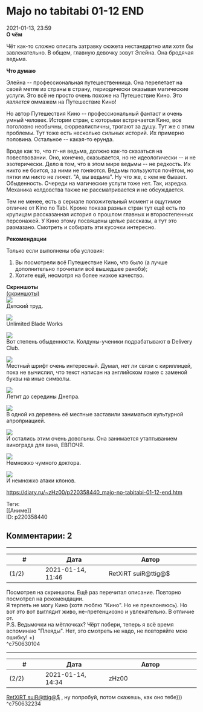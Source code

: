 Majo no tabitabi 01-12 END
==========================

  
2021-01-13, 23:59  
  **О чём**    
   
 Чёт как-то сложно описать затравку сюжета нестандартно или хотя бы завлекательно. В общем, главную девочку зовут Элейна. Она бродячая ведьма.   
   
  **Что думаю**    
   
 Элейна -- профессиональная путешественница. Она перелетает на своей метле из страны в страну, периодически оказывая магические услуги. Это всё не просто очень похоже на Путешествие Кино. Это  *является*  оммажем на Путешествие Кино!   
   
 Но автор Путешествия Кино -- профессиональный фантаст и очень умный человек. Истории стран, с которыми встречается Кино, все поголовно необычны, сюрреалистичны, трогают за душу. Тут же с этим проблемы. Тут тоже есть несколько сильных историй. Их примерно половина. Остальное -- какая-то ерунда.   
   
 Вроде как то, что гг-ня ведьма, должно как-то сказаться на повествовании. Оно, конечно, сказывается, но не идеологически -- и не эзотерически. Дело в том, что в этом мире ведьмы -- не редкость. Их никто не боится, за ними не гоняются. Ведьмы пользуются почётом, но пятки им никто не лижет. "А, вы ведьма". Ну что же, с кем не бывает. Обыденность. Очереди на магические услуги тоже нет. Так, изредка. Механика колдовства также не рассматривается и не обсуждается.   
   
 Тем не менее, есть в сериале положительный момент и ощутимое отличие от Kino no Tabi. Кроме показа разных стран тут ещё есть по крупицам рассказанная история о прошлом главных и второстепенных персонажей. У Кино этому посвящены целые рассказы, а тут это размазано. Смотреть и собирать эти кусочки интересно.   
   
   
  **Рекомендации**    
   
 Только если выполнены оба условия:   
 1) Вы посмотрели всё Путешествие Кино, что было (а лучше дополнительно прочитали всё вышедшее ранобэ);   
 2) Хотите ещё, несмотря на более низкое качество.   
   
   
  **Скриншоты**    
  [(скриншоты)](https://zHz00.diary.ru/p220358440.htm?index=1#linkmore220358440m1)       
  [![](pics/BQGt8L5l.png)](https://i.imgur.com/BQGt8L5.png)    
 Детский труд.   
   
  [![](pics/9uV6Ex5l.png)](https://i.imgur.com/9uV6Ex5.png)    
 Unlimited Blade Works   
   
  [![](pics/rysFTQCl.png)](https://i.imgur.com/rysFTQC.png)    
 Вот степень обыденности. Колдуны-ученики подрабатывают в Delivery Club.   
   
  [![](pics/bqDk7cfl.png)](https://i.imgur.com/bqDk7cf.png)    
 Местный шрифт очень интересный. Думал, нет ли связи с кириллицей, пока не вычислил, что текст написан на английском языке с заменой буквы на иные символы.   
   
  [![](pics/f1skmNfl.png)](https://i.imgur.com/f1skmNf.png)    
 Летит до середины Днепра.   
   
  [![](pics/iBtuTyQl.png)](https://i.imgur.com/iBtuTyQ.png)    
 В одной из деревень её местные заставили заниматься культурной апроприацией.   
   
  [![](pics/RxlymeIl.png)](https://i.imgur.com/RxlymeI.png)    
 И остались этим очень довольны. Она занимается утаптыванием винограда для вина, ЕВПОЧЯ.   
   
  [![](pics/NGulbRwl.png)](https://i.imgur.com/NGulbRw.png)    
 Немножко чумного доктора.   
   
  [![](pics/8tIKw1jl.png)](https://i.imgur.com/8tIKw1j.png)    
 И немножко атаки клонов.   
      
  
<https://diary.ru/~zHz00/p220358440_majo-no-tabitabi-01-12-end.htm>  
  
Теги:  
[[Аниме]]  
ID: p220358440  


Комментарии: 2
--------------

  


---



|         #         |              Дата              |                     Автор                     |           ID           |
| --- | --- | --- | --- |
| (1/2) | 2021-01-14, 11:46 | RetXiRT suiR@ttig@$ | c750630104 |

  
  Посмотрел на скриншоты. Ещё раз перечитал описание. Повторно посмотрел на рекомендации.   
 Я терпеть не могу Кино (хотя люблю "Кино". Но не преклоняюсь). Но вот это вот выглядит живо, не-претенциозно и увлекательно. В отличие от.   
  P.S. Ведьмочки на мётлочках? Чёрт побери, теперь я всё время вспоминаю "Плеяды". Нет, это смотреть не надо, не повторяйте мою ошибку! +)     
 ^c750630104

---



|         #         |              Дата              |                     Автор                     |           ID           |
| --- | --- | --- | --- |
| (2/2) | 2021-01-14, 14:34 | zHz00 | c750632234 |

  
  [RetXiRT suiR@ttig@$](http://Hellspawn.diary.ru "Atomicautionuclear")  , ну попробуй, потом скажешь, как оно тебе)))   
 ^c750632234